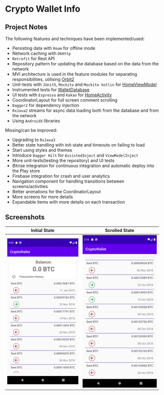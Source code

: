 # Crypto Wallet Info

## Project Notes

The following features and techniques have been implemented/used:
* Persisting data with `Room` for offline mode
* Network caching with `OkHttp`
* `Retrofit` for Rest API
* Repository pattern for updating the database based on the data from the network
* MVI architecture is used in the feature modules for separating responsibilities, utilising [Orbit2](https://github.com/babylonhealth/orbit-mvi)
* Unit-tests with `JUnit5`, `Mockito` and `Mockito kotlin` for [HomeViewModel](https://github.com/The-Shader/crypto_wallet_info/blob/develop/app/src/test/java/com/fireblade/cryptowallet/HomeViewModelTest.kt)
* Instrumented tests for [WalletDatabase](https://github.com/The-Shader/crypto_wallet_info/blob/develop/repository/src/androidTest/java/com/fireblade/repository/WalletDatabaseTest.kt)
* UI tests with `Espresso` and `Kakao` for [HomeActivity](https://github.com/The-Shader/crypto_wallet_info/blob/develop/app/src/androidTest/java/com/fireblade/cryptowallet/HomeScreenWalkThroughTests.kt)
* CoordinatorLayout for full screen comment scrolling
* `Dagger2` for dependency injection
* `RxJava2` streams for async data loading both from the database and from the network
* Using `AndroidX` libraries

Missing/can be improved:
* Upgrading to `RxJava3`
* Better state handling with init-state and timeouts on failing to load
* Start using styles and themes
* Introduce `Dagger Hilt` for `AssistedInject` and `ViewModelInject`
* More unit-tests(testing the repository) and UI tests
* Bitrise integration for continuous integration and automatic deploy into the Play store
* Firebase integration for crash and user analytics
* Navigation component for handling transitions between screens/activities
* Better animations for the CoordinatorLayout
* More screens for more details
* Expandable items with more details on each transaction

## Screenshots

Initial State | Scrolled State
--------- | -------------
![Feed page image](https://github.com/The-Shader/crypto_wallet_info/blob/develop/initial.png) | ![Detailed page image](https://github.com/The-Shader/crypto_wallet_info/blob/develop/scrolled.png)